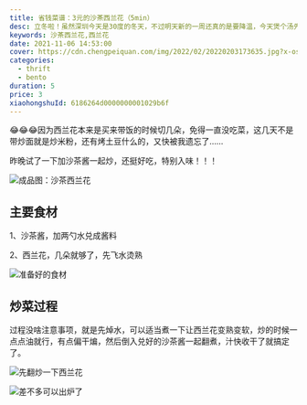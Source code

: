 ```yaml
---
title: 省钱菜谱：3元的沙茶西兰花（5min）
desc: 立冬啦！虽然深圳今天是30度的冬天，不过明天新的一周还真的是要降温，今天煲个汤先提前暖和暖和哈哈哈哈（刚好傍晚开始就有点凉飕飕了…因为昨天晚上去爬山了，运动量略大，所以今晚煲的是肉量超满足的猪手，超级软糯，几乎入口即化，你看那猪皮，稍微一抖就断了，嗷嗷嗷~汤也是超级鲜甜！！！
keywords: 沙茶西兰花,西兰花
date: 2021-11-06 14:53:00
cover: https://cdn.chengpeiquan.com/img/2022/02/20220203173635.jpg?x-oss-process=image/interlace,1
categories:
  - thrift
  - bento
duration: 5
price: 3
xiaohongshuId: 6186264d0000000001029b6f
---
```


😂😂😂因为西兰花本来是买来带饭的时候切几朵，免得一直没吃菜，这几天不是带炒面就是炒米粉，还有烤土豆什么的，又快被我遗忘了……

昨晚试了一下加沙茶酱一起炒，还挺好吃，特别入味！！！

![成品图：沙茶西兰花](https://cdn.chengpeiquan.com/img/2022/02/20220203173646.jpg?x-oss-process=image/interlace,1)

## 主要食材

1、沙茶酱，加两勺水兑成酱料

2、西兰花，几朵就够了，先飞水烫熟

![准备好的食材](https://cdn.chengpeiquan.com/img/2022/02/20220203173647.jpg?x-oss-process=image/interlace,1)

## 炒菜过程

过程没啥注意事项，就是先焯水，可以适当煮一下让西兰花变熟变软，炒的时候一点点油就行，有点偏干煸，然后倒入兑好的沙茶酱一起翻煮，汁快收干了就搞定了。

![先翻炒一下西兰花](https://cdn.chengpeiquan.com/img/2022/02/20220203173648.jpg?x-oss-process=image/interlace,1)

![差不多可以出炉了](https://cdn.chengpeiquan.com/img/2022/02/20220203173649.jpg?x-oss-process=image/interlace,1)
